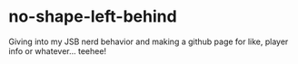 # no-shape-left-behind
Giving into my JSB nerd behavior and making a github page for like, player info or whatever... teehee!
